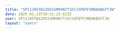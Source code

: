 ```yaml
---
title: "SP11J05TW1Z0X1SMR9N7T1GYJXPQTF3MDAKBGYTJW"
date: 2025-01-23T10:51:23.623Z
user: SP11J05TW1Z0X1SMR9N7T1GYJXPQTF3MDAKBGYTJW
layout: "users"
---
```

    